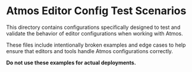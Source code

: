# Atmos Editor Config Test Scenarios

This directory contains configurations specifically designed to test and validate the behavior of editor configurations when working with Atmos.

These files include intentionally broken examples and edge cases to help ensure that editors and tools handle Atmos configurations correctly.

**Do not use these examples for actual deployments.**
